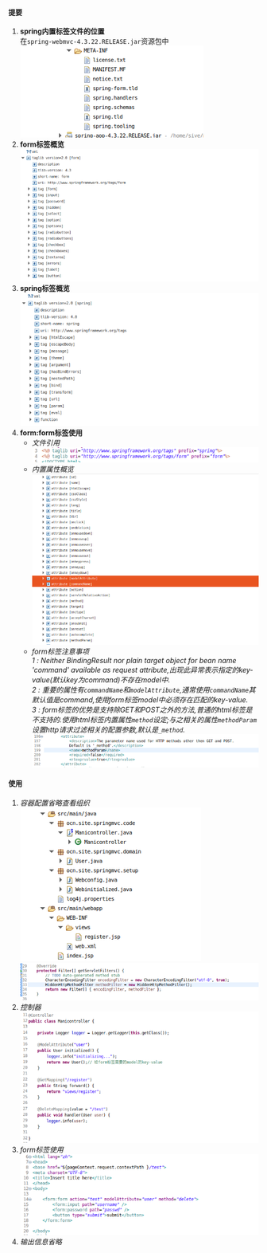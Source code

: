 #### 提要  
1. __spring内置标签文件的位置__  
   在`spring-webmvc-4.3.22.RELEASE.jar`资源包中  
   ![](assets/markdown-img-paste-20190815095200602.png)  
1. __form标签概览__  
   ![](assets/markdown-img-paste-2019081509531777.png)  
1. __spring标签概览__  
   ![](assets/markdown-img-paste-20190815095409581.png)  
1. __form\:form标签使用__  
   - _文件引用_  
   ![](assets/markdown-img-paste-20190815095646847.png)  
   - _内置属性概览_  
     ![](assets/markdown-img-paste-20190815100143778.png)  
   - _form标签注意事项_  
     _1 : Neither BindingResult nor plain target object for bean name 'command' available as request attribute,出现此异常表示指定的key-value(默认key为command)不存在model中._  
     _2 : 重要的属性有`commandName`和`modelAttribute`,通常使用`commandName`其默认值是command,使用form标签model中必须存在匹配的key-value._  
     _3 : form标签的优势是支持除GET和POST之外的方法,普通的html标签是不支持的.使用html标签内置属性`method`设定;与之相关的属性`methodParam`设置http请求过滤相关的配置参数,默认是`_method`._  
     ![](assets/markdown-img-paste-20190815101218605.png)  

#### 使用  
1. _容器配置省略查看组织_  
   ![](assets/markdown-img-paste-20190815101456244.png)  
   ![](assets/markdown-img-paste-20190815101526848.png)  
1. _控制器_  
   ![](assets/markdown-img-paste-20190815101642640.png)  
1. _form标签使用_  
   ![](assets/markdown-img-paste-20190815101726979.png)  
1. _输出信息省略_  
